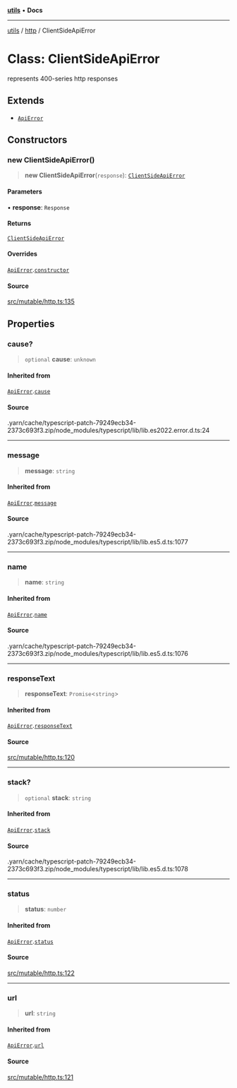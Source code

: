 [**utils**](../../../README.md) • **Docs**

***

[utils](../../../globals.md) / [http](../README.md) / ClientSideApiError

# Class: ClientSideApiError

represents 400-series http responses

## Extends

- [`ApiError`](ApiError.md)

## Constructors

### new ClientSideApiError()

> **new ClientSideApiError**(`response`): [`ClientSideApiError`](ClientSideApiError.md)

#### Parameters

• **response**: `Response`

#### Returns

[`ClientSideApiError`](ClientSideApiError.md)

#### Overrides

[`ApiError`](ApiError.md).[`constructor`](ApiError.md#constructors)

#### Source

[src/mutable/http.ts:135](https://github.com/alpinisme/utils/blob/825f78da0ace828df12ea4d598fd95fa96ee25f5/src/mutable/http.ts#L135)

## Properties

### cause?

> `optional` **cause**: `unknown`

#### Inherited from

[`ApiError`](ApiError.md).[`cause`](ApiError.md#cause)

#### Source

.yarn/cache/typescript-patch-79249ecb34-2373c693f3.zip/node\_modules/typescript/lib/lib.es2022.error.d.ts:24

***

### message

> **message**: `string`

#### Inherited from

[`ApiError`](ApiError.md).[`message`](ApiError.md#message)

#### Source

.yarn/cache/typescript-patch-79249ecb34-2373c693f3.zip/node\_modules/typescript/lib/lib.es5.d.ts:1077

***

### name

> **name**: `string`

#### Inherited from

[`ApiError`](ApiError.md).[`name`](ApiError.md#name)

#### Source

.yarn/cache/typescript-patch-79249ecb34-2373c693f3.zip/node\_modules/typescript/lib/lib.es5.d.ts:1076

***

### responseText

> **responseText**: `Promise`\<`string`\>

#### Inherited from

[`ApiError`](ApiError.md).[`responseText`](ApiError.md#responsetext)

#### Source

[src/mutable/http.ts:120](https://github.com/alpinisme/utils/blob/825f78da0ace828df12ea4d598fd95fa96ee25f5/src/mutable/http.ts#L120)

***

### stack?

> `optional` **stack**: `string`

#### Inherited from

[`ApiError`](ApiError.md).[`stack`](ApiError.md#stack)

#### Source

.yarn/cache/typescript-patch-79249ecb34-2373c693f3.zip/node\_modules/typescript/lib/lib.es5.d.ts:1078

***

### status

> **status**: `number`

#### Inherited from

[`ApiError`](ApiError.md).[`status`](ApiError.md#status)

#### Source

[src/mutable/http.ts:122](https://github.com/alpinisme/utils/blob/825f78da0ace828df12ea4d598fd95fa96ee25f5/src/mutable/http.ts#L122)

***

### url

> **url**: `string`

#### Inherited from

[`ApiError`](ApiError.md).[`url`](ApiError.md#url)

#### Source

[src/mutable/http.ts:121](https://github.com/alpinisme/utils/blob/825f78da0ace828df12ea4d598fd95fa96ee25f5/src/mutable/http.ts#L121)
